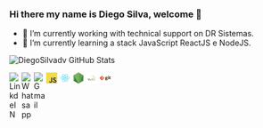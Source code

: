 ### Hi there my name is Diego Silva, welcome  👋

- 🔭 I’m currently working with technical support on DR Sistemas.
- 🌱 I’m currently learning  a stack JavaScript ReactJS e NodeJS.

![DiegoSilvadv GitHub Stats](https://github-readme-stats.vercel.app/api?username=DiegoSilvadv&show_icons=true)

<a target="_blank" href="https://www.linkedin.com/in/diego-silva-96234318b/?originalSubdomain=br">
  <img align="left" alt="LinkdeIN" width="22px" src="https://cdn.jsdelivr.net/npm/simple-icons@v3/icons/linkedin.svg" />
</a>

<a target="_blank" href="https://api.whatsapp.com/send?phone=5515996289420">
  <img align="left" alt="Whatsapp" width="22px" src="https://cdn.jsdelivr.net/npm/simple-icons@v3/icons/whatsapp.svg" />
</a>

<a target="_blank" href="mailto:digssilva2000@outlook.com">
  <img align="left" alt="Gmail" width="22px" src="https://cdn.jsdelivr.net/npm/simple-icons@v3/icons/gmail.svg" />
</a>






<code><img height="20" src="https://raw.githubusercontent.com/github/explore/80688e429a7d4ef2fca1e82350fe8e3517d3494d/topics/javascript/javascript.png"></code>
<code><img height="20" src="https://raw.githubusercontent.com/github/explore/80688e429a7d4ef2fca1e82350fe8e3517d3494d/topics/react/react.png"></code>
<code><img height="20" src="https://raw.githubusercontent.com/github/explore/80688e429a7d4ef2fca1e82350fe8e3517d3494d/topics/nodejs/nodejs.png"></code>
<code><img height="20" src="https://raw.githubusercontent.com/github/explore/80688e429a7d4ef2fca1e82350fe8e3517d3494d/topics/mysql/mysql.png"></code>
<code><img height="20" src="https://raw.githubusercontent.com/github/explore/80688e429a7d4ef2fca1e82350fe8e3517d3494d/topics/git/git.png"></code>
